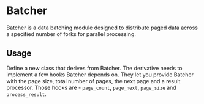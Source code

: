 # Batcher

Batcher is a data batching module designed to distribute paged data across a specified number of forks for parallel processing.

## Usage

Define a new class that derives from Batcher. The derivative needs to implement a few hooks Batcher depends on. They let you provide Batcher with the page size, total number of pages, the next page and a result processor. Those hooks are - `page_count`, `page_next`, `page_size` and `process_result`.